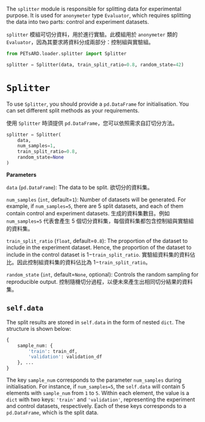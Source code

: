 The `splitter` module is responsible for splitting data for experimental purpose. It is used for `anonymeter` type `Evaluator`, which requires splitting the data into two parts: control and experiment datasets.

`splitter` 模組可切分資料，用於進行實驗。此模組用於 `anonymeter` 類的 `Evaluator`，因為其要求將資料分成兩部分：控制組與實驗組。

```python
from PETsARD.loader.splitter import Splitter

splitter = Splitter(data, train_split_ratio=0.8, random_state=42)
```

# `Splitter`

To use `Splitter`, you should provide a `pd.DataFrame` for initialisation. You can set different split methods as your requirements.

使用 `Splitter` 時須提供 `pd.DataFrame`，您可以依照需求自訂切分方法。


```python
splitter = Splitter(
    data,
    num_samples=1,
    train_split_ratio=0.8,
    random_state=None
)
```

**Parameters**

`data` (`pd.DataFrame`): The data to be split. 欲切分的資料集。

`num_samples` (`int`, default=`1`): Number of datasets will be generated. For example, if `num_samples=5`, there are 5 split datasets, and each of them contain control and experiment datasets. 生成的資料集數目。例如 `num_samples=5` 代表會產生 5 個切分資料集，每個資料集都包含控制組與實驗組的資料集。
        
`train_split_ratio` (`float`, default=`0.8`): The proportion of the dataset to include in the experiment dataset. Hence, the proportion of the dataset to include in the control dataset is $1-$`train_split_ratio`. 實驗組資料集的資料佔比。因此控制組資料集的資料佔比為 $1-$`train_split_ratio`。

`random_state` (`int`, default=`None`, optional): Controls the random sampling for reproducible output. 控制隨機切分過程，以便未來產生出相同切分結果的資料集。

## `self.data`

The split results are stored in `self.data` in the form of nested `dict`. The structure is shown below:

```python
{
    sample_num: {
        'train': train_df,
        'validation': validation_df
    }, ...
}
```

The key `sample_num` corresponds to the parameter `num_samples` during initialisation. For instance, if `num_samples=5`, the `self.data` will contain 5 elements with `sample_num` from `1` to `5`. Within each element, the value is a `dict` with two keys: `'train'` and `'validation'`, representing the experiment and control datasets, respectively. Each of these keys corresponds to a `pd.DataFrame`, which is the split data.